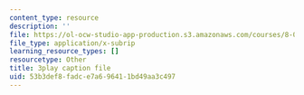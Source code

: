 ```yaml
---
content_type: resource
description: ''
file: https://ol-ocw-studio-app-production.s3.amazonaws.com/courses/8-01sc-classical-mechanics-fall-2016/53b3def8fadce7a696411bd49aa3c497_2guwjwIHmGg.srt
file_type: application/x-subrip
learning_resource_types: []
resourcetype: Other
title: 3play caption file
uid: 53b3def8-fadc-e7a6-9641-1bd49aa3c497
---
```

